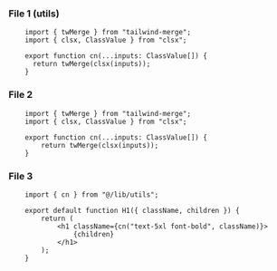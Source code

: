 ### File 1 (utils)

        import { twMerge } from "tailwind-merge";
        import { clsx, ClassValue } from "clsx";
        
        export function cn(...inputs: ClassValue[]) {
          return twMerge(clsx(inputs));
        }

### File 2
        
        import { twMerge } from "tailwind-merge";
        import { clsx, ClassValue } from "clsx";
        
        export function cn(...inputs: ClassValue[]) {
            return twMerge(clsx(inputs));
        }


### File 3

       

        import { cn } from "@/lib/utils";
        
        export default function H1({ className, children }) {
            return (
                <h1 className={cn("text-5xl font-bold", className)}>
                    {children}
                </h1>
            );
        }
